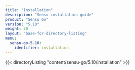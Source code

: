 ```yaml
---
title: "Installation"
description: "Sensu installation guide"
product: "Sensu Go"
version: "5.10"
weight: 20
layout: "base-for-directory-listing"
menu:
  sensu-go-5.10:
    identifier: installation
---
```


{{< directoryListing "content/sensu-go/5.10/installation" >}}
